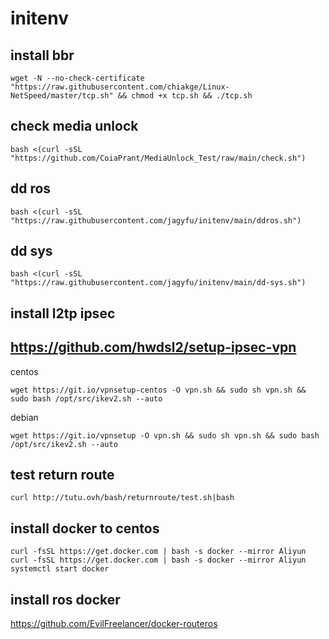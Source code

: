 # initenv



## install bbr 
```
wget -N --no-check-certificate "https://raw.githubusercontent.com/chiakge/Linux-NetSpeed/master/tcp.sh" && chmod +x tcp.sh && ./tcp.sh
```
## check media unlock
```
bash <(curl -sSL "https://github.com/CoiaPrant/MediaUnlock_Test/raw/main/check.sh")
```
## dd ros
```
bash <(curl -sSL "https://raw.githubusercontent.com/jagyfu/initenv/main/ddros.sh")
```
## dd sys
```
bash <(curl -sSL "https://raw.githubusercontent.com/jagyfu/initenv/main/dd-sys.sh")
```
## install l2tp ipsec 
## https://github.com/hwdsl2/setup-ipsec-vpn
centos
```
wget https://git.io/vpnsetup-centos -O vpn.sh && sudo sh vpn.sh && sudo bash /opt/src/ikev2.sh --auto
```
debian
```
wget https://git.io/vpnsetup -O vpn.sh && sudo sh vpn.sh && sudo bash /opt/src/ikev2.sh --auto
```

## test return route
```
curl http://tutu.ovh/bash/returnroute/test.sh|bash
```

## install docker to centos
```
curl -fsSL https://get.docker.com | bash -s docker --mirror Aliyun
curl -fsSL https://get.docker.com | bash -s docker --mirror Aliyun
systemctl start docker
```

## install ros docker
https://github.com/EvilFreelancer/docker-routeros
```

```

